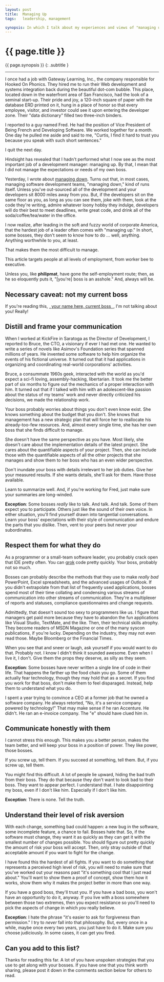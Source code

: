 ```yaml
---
layout: post
title:  Managing Up
tags:   leadership, management

synopsis: In which I talk about my experiences and views of "managing up."
---
```


# {{ page.title }}

{{ page.synopsis }}
{: .subtitle }

-----

I once had a job with Gateway Learning, Inc., the company responsible for
Hooked On Phonics. They hired me to run their Web development and systems
integration back during the beautiful dot-com bubble. This place, located down
in the waterfront area of San Francisco, had the look of a seminal start-up.
Their pride and joy, a 120-inch square of paper with the database ERD printed
on it, hung in a place of honor so that every employee, visitor, and investor
could see it upon entering the developer zone. Their "data dictionary" filled
two three-inch binders.

I reported to a guy named Fred. He had the position of Vice President of Being
French and Developing Software. We worked together for a month. One day he
pulled me aside and said to me, "Curtis, I find it hard to trust you because
you speak with such short sentences."

I quit the next day.

Hindsight has revealed that I hadn't performed what I now see as the most
important job of a development manager: managing up. By that, I mean that I
did not manage the expectations or needs of my own boss.

Yesterday, I wrote about [managing down](/2012/01/30/managing-down.html).
Turns out that, in most cases, managing software development teams, "managing
down," kind of runs itself. Unless you've out-sourced all of the development
and your developers sit 8000 miles away from you. But, if the developers sit
on the same floor as you, as long as you can see them, joke with them, look at
the code they're writing, admire whatever loony hobby they indulge, developers
will do their best to meet deadlines, write great code, and drink all of the
soda/coffee/tea/water in the office.

I now realize, after leading in the soft and fuzzy world of corporate
America, that the hardest job of a leader often comes with "managing up." In
short, some bosses, they don't seem to know how to do ... well, anything.
Anything worthwhile to you, at least.

That makes them the most difficult to manage.

This article targets people at all levels of employment, from worker bee to
executive.

Unless you, like **philipmat**, have gone the self-employment route; then, as
he so eloquently puts it, "\[you're\] boss is an asshole." And, always will
be.

## Necessary caveat: not my current boss

If you're reading this, <u>&nbsp;&nbsp;your name here, current
boss&nbsp;&nbsp;</u>, I'm not talking about you! Really!

## Distill and frame your communication

When I worked at KickFire in Saratoga as the Director of Development, I
reported to Bruce, the CTO, a visionary if ever I had met one. He wanted to
write a series of novels like Asimov's Foundation series that spanned millions
of years. He invented some software to help him organize the events of his
fictional universe. It turned out that it had applications in organizing
and coordinating real-world corporations' activities.

Bruce, a consummate 1960s geek, interacted with the world as you'd expect a
sci-fi loving, assembly-hacking, libertarian. It took me the better part of
six months to figure out the mechanics of a proper interaction with him. It
turned out that if I talked with him with an adolescent-like passion about the
status of my teams' work and never directly criticized his decisions, we made
the relationship work.

Your boss probably worries about things you don't even know exist. She knows
something about the budget that you don't. She knows that management has a new
strategic plan that will force her to reallocate his already-too-few 
resources. And, almost every single time, she has her own boss that she finds
difficult to manage.

She doesn't have the same perspective as you have. Most likely, she doesn't
care about the implementation details of the latest project. She cares about
the quantifiable aspects of your project. Then, she can include those with the
quantifiable aspects of all the other projects that she manages and show them
to her boss who has an even wider perspective.

Don't inundate your boss with details irrelevant to her job duties. Give her
your measured results. If she wants details, she'll ask for them. Have those
available.

Learn to summarize well. And, if you're working for Fred, just make sure your
summaries are long-winded.

**Exception**: Some bosses *really* like to talk. And talk. And talk. Some of
them expect you to participate. Others just like the sound of their own voice.
In either situation, you'll find yourself drawn into tangential conversations.
Learn your boss' expectations with their style of communication and endure the
parts that you dislike. Then, vent to your peers but never your subordinates.

## Respect them for what they do

As a programmer or a small-team software leader, you probably crack open that
IDE pretty often. You can [grok](http://en.wikipedia.org/wiki/Grok) code
pretty quickly. Your boss, probably not so much.

Bosses can probably describe the methods that they use to make *really bad*
PowerPoint, Excel spreadsheets, and the advanced usages of Outlook. If you
didn't extrapolate from that list of frequently used applications, bosses
spend most of their time collating and condensing various streams of
communication into other streams of communication. They're a multiplexer of
reports and statuses, compliance questionnaires and change requests.

Admittedly, that doesn't sound too sexy to programmers like us. I figure that
managers get paid more because they have to abandon the fun applications like
Visual Studio, TextMate, and the like. Then, their technical skills atrophy.
They become readers of MSDN Magazine or one of the many syscon publications,
if you're lucky. Depending on the industry, they may not even read those.
Maybe Bloomberg or the Financial Times.

When you see that and sneer or laugh, ask yourself if you would want to do
that. Probably not. I know I didn't think it sounded awesome. Even when I live
it, I don't. Give them the props they deserve, as silly as they seem.

**Exception**: Some bosses have never written a single line of code in their
life. That happens the farther up the food chain you go. Some of them actually
fear technology, though they may hold that as a secret. If you find you work
for that boss, don't make them to feel disparaged. Instead, help them to
understand what you do.

I spent a year trying to convince a CEO at a former job that he owned a
software company. He always retorted, "No, it's a service company powered by
technology!" That may make sense if he ran Accenture. He didn't. He ran an
e-invoice company. The "e" should have clued him in.

## Communicate honestly with them

I cannot stress this enough. This makes you a better person, makes the team
better, and will keep your boss in a position of power. They like power, those
bosses.

If you screw up, tell them. If you succeed at something, tell them. But, if
you screw up, tell them.

You might find this difficult. A lot of people lie upward, hiding the bad
truth from their boss. They do that because they don't want to look bad to
their boss. They want to appear perfect. I understand that. I hate
disappointing my boss, even if I don't like him. Especially if I don't like
him.

**Exception**: There is none. Tell the truth.

## Understand their level of risk aversion

With each change, something bad could happen: a new bug in the software, some
incomplete feature, a chance to fail. Bosses hate that. So, if the software
must change, they want it as quickly as they can get it with the smallest
number of changes possible. You should figure out pretty quickly the amount of
risk your boss will accept. Then, only stray outside of that acceptable amount
if you want to fight for the change.

I have found this the hardest of all fights. If you want to do something that
represents a perceived high level of risk, you will need to make sure that
you've worked out your reasons past "it's something cool that I just read
about." You'll want to show them a proof of concept, show them how it works,
show them why it makes the project better in more than one way.

If you have a good boss, they'll trust you. If you have a bad boss, you won't
have an opportunity to do it, anyway. If you live with a boss somewhere
between those two extremes, then you expect resistance so you'll need to pick
the aspects of change in which *you* really believe.

**Exception**: I hate the phrase "it's easier to ask for forgiveness than
permission." I try to *never* fall into that philosophy. But, every once in a
while, maybe once every two years, you just have to do it. Make sure you
choose judiciously. In some cases, it can get you fired.

## Can you add to this list?

Thanks for reading this far. A lot of you have unspoken strategies that you
use to get along with your bosses. If you have one that you think worth
sharing, please post it down in the comments section below for others to read.
